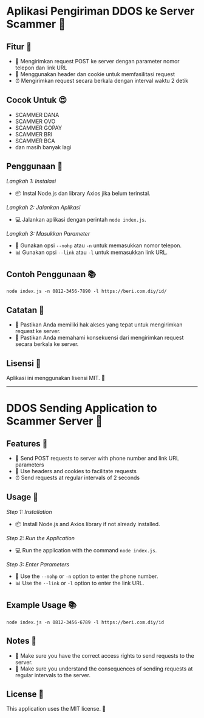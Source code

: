 # Aplikasi Pengiriman DDOS ke Server Scammer 🚀


## Fitur 🎉


- 📱 Mengirimkan request POST ke server dengan parameter nomor telepon dan link URL
- 🤖 Menggunakan header dan cookie untuk memfasilitasi request
- ⏰ Mengirimkan request secara berkala dengan interval waktu 2 detik

## Cocok Untuk 😍
- SCAMMER DANA
- SCAMMER OVO
- SCAMMER GOPAY
- SCAMMER BRI
- SCAMMER BCA
- dan masih banyak lagi

## Penggunaan 🚫


*Langkah 1: Instalasi*
- 📦 Instal Node.js dan library Axios jika belum terinstal.


*Langkah 2: Jalankan Aplikasi*
- 💻 Jalankan aplikasi dengan perintah `node index.js`.

*Langkah 3: Masukkan Parameter*
- 📝 Gunakan opsi `--nohp` atau `-n` untuk memasukkan nomor telepon.
- 📊 Gunakan opsi `--link` atau `-l` untuk memasukkan link URL.

## Contoh Penggunaan 📚


```
node index.js -n 0812-3456-7890 -l https://beri.com.diy/id/
```

## Catatan 📝


- 🚨 Pastikan Anda memiliki hak akses yang tepat untuk mengirimkan request ke server.
- 🤔 Pastikan Anda memahami konsekuensi dari mengirimkan request secara berkala ke server.

## Lisensi 📜

Aplikasi ini menggunakan lisensi MIT. 📜

---

# DDOS Sending Application to Scammer Server 🚀


## Features 🎉


- 📱 Send POST requests to server with phone number and link URL parameters
- 🤖 Use headers and cookies to facilitate requests
- ⏰ Send requests at regular intervals of 2 seconds

## Usage 🚫


*Step 1: Installation*
- 📦 Install Node.js and Axios library if not already installed.

*Step 2: Run the Application*
- 💻 Run the application with the command `node index.js`.

*Step 3: Enter Parameters*
- 📝 Use the `--nohp` or `-n` option to enter the phone number.
- 📊 Use the `--link` or `-l` option to enter the link URL.

## Example Usage 📚


```
node index.js -n 0812-3456-6789 -l https://beri.com.diy/id
```

## Notes 📝


- 🚨 Make sure you have the correct access rights to send requests to the server.
- 🤔 Make sure you understand the consequences of sending requests at regular intervals to the server.

## License 📜
This application uses the MIT license. 📜
